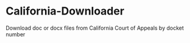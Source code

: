 # California-Downloader
 Download doc or docx files from California Court of Appeals by docket number
